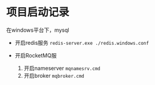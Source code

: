 # 项目启动记录

在windows平台下，mysql
* 开启redis服务
    `redis-server.exe ./redis.windows.conf`
  
* 开启RocketMQ服
    1. 开启nameserver `mqnamesrv.cmd`
    2. 开启broker `mqbroker.cmd`